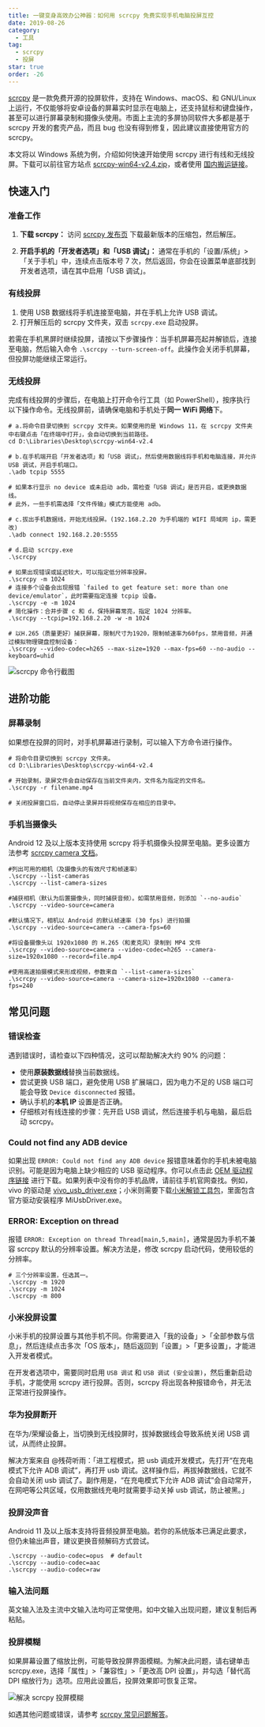 ```yaml
---
title: 一键变身高效办公神器：如何用 scrcpy 免费实现手机电脑投屏互控
date: 2019-08-26
category:
  - 工具
tag:
  - scrcpy
  - 投屏
star: true
order: -26
---
```


[scrcpy](https://github.com/Genymobile/scrcpy) 是一款免费开源的投屏软件，支持在 Windows、macOS、和 GNU/Linux 上运行，不仅能够将安卓设备的屏幕实时显示在电脑上，还支持鼠标和键盘操作，甚至可以进行屏幕录制和摄像头使用。市面上主流的多屏协同软件大多都是基于 scrcpy 开发的套壳产品，而且 bug 也没有得到修复，因此建议直接使用官方的 scrcpy。

本文将以 Windows 系统为例，介绍如何快速开始使用 scrcpy 进行有线和无线投屏。下载可以前往官方站点 [scrcpy-win64-v2.4.zip](https://github.com/Genymobile/scrcpy/releases/download/v2.4/scrcpy-win64-v2.4.zip)，或者使用 [国内搬运链接](https://wwz.lanzouq.com/ivPYD1qcs29e)。

## 快速入门

### 准备工作

1. **下载 scrcpy：** 访问 [scrcpy 发布页](https://github.com/Genymobile/scrcpy/releases) 下载最新版本的压缩包，然后解压。

2. **开启手机的「开发者选项」和「USB 调试」：** 通常在手机的「设置/系统」>「关于手机」中，连续点击版本号 7 次，然后返回，你会在设置菜单底部找到开发者选项，请在其中启用「USB 调试」。

### 有线投屏

1. 使用 USB 数据线将手机连接至电脑，并在手机上允许 USB 调试。
2. 打开解压后的 scrcpy 文件夹，双击 `scrcpy.exe` 启动投屏。

若需在手机黑屏时继续投屏，请按以下步骤操作：当手机屏幕亮起并解锁后，连接至电脑，然后输入命令 `.\scrcpy --turn-screen-off`。此操作会关闭手机屏幕，但投屏功能继续正常运行。

### 无线投屏

完成有线投屏的步骤后，在电脑上打开命令行工具（如 PowerShell），按序执行以下操作命令。无线投屏前，请确保电脑和手机处于**同一 WiFi 网络**下。

```shell
# a.将命令目录切换到 scrcpy 文件夹。如果使用的是 Windows 11，在 scrcpy 文件夹中右键点击「在终端中打开」，会自动切换到当前路径。
cd D:\Libraries\Desktop\scrcpy-win64-v2.4
​
# b.在手机端开启「开发者选项」和「USB 调试」，然后使用数据线将手机和电脑连接，并允许 USB 调试，开启手机端口。
.\adb tcpip 5555

# 如果本行显示 no device 或未启动 adb，需检查「USB 调试」是否开启，或更换数据线。
# 此外，一些手机需选择「文件传输」模式方能使用 adb。
​
# c.拔出手机数据线，开始无线投屏。(192.168.2.20 为手机端的 WIFI 局域网 ip，需更改)
.\adb connect 192.168.2.20:5555
​
# d.启动 scrcpy.exe
.\scrcpy

# 如果出现错误或延迟较大，可以指定低分辨率投屏。
.\scrcpy -m 1024
# 连接多个设备会出现报错 `failed to get feature set: more than one device/emulator`，此时需要指定连接 tcpip 设备。
.\scrcpy -e -m 1024
# 简化操作：合并步骤 c 和 d，保持屏幕常亮，指定 1024 分辨率。
.\scrcpy --tcpip=192.168.2.20 -w -m 1024

# 以H.265（质量更好）捕获屏幕，限制尺寸为1920，限制帧速率为60fps，禁用音频，并通过模拟物理键盘控制设备：
.\scrcpy --video-codec=h265 --max-size=1920 --max-fps=60 --no-audio --keyboard=uhid
```

![](https://img.newzone.top/20190829093407.png "scrcpy 命令行截图")

## 进阶功能

### 屏幕录制

如果想在投屏的同时，对手机屏幕进行录制，可以输入下方命令进行操作。

```shell
# 将命令目录切换到 scrcpy 文件夹。
cd D:\Libraries\Desktop\scrcpy-win64-v2.4
​
# 开始录制，录屏文件会自动保存在当前文件夹内，文件名为指定的文件名。
.\scrcpy -r filename.mp4
​
# 关闭投屏窗口后，自动停止录屏并将视频保存在相应的目录中。
```

### 手机当摄像头

Android 12 及以上版本支持使用 scrcpy 将手机摄像头投屏至电脑。更多设置方法参考 [scrcpy camera 文档](https://github.com/Genymobile/scrcpy/blob/master/doc/camera.md)。

```shell
#列出可用的相机（及摄像头的有效尺寸和帧速率）
.\scrcpy --list-cameras
.\scrcpy --list-camera-sizes

#捕获相机（默认为后置摄像头，同时捕获音频）。如需禁用音频，则添加 `--no-audio`
.\scrcpy --video-source=camera

#默认情况下，相机以 Android 的默认帧速率 (30 fps) 进行拍摄
.\scrcpy --video-source=camera --camera-fps=60

#将设备摄像头以 1920x1080 的 H.265（和麦克风）录制到 MP4 文件
.\scrcpy --video-source=camera --video-codec=h265 --camera-size=1920x1080 --record=file.mp4

#使用高速拍摄模式来形成视频，参数来自 `--list-camera-sizes`
.\scrcpy --video-source=camera --camera-size=1920x1080 --camera-fps=240
```

## 常见问题

### 错误检查

遇到错误时，请检查以下四种情况，这可以帮助解决大约 90% 的问题：

- 使用**原装数据线**替换当前数据线。
- 尝试更换 USB 端口，避免使用 USB 扩展端口，因为电力不足的 USB 端口可能会导致 `Device disconnected` 报错。
- 确认手机的**本机 IP** 设置是否正确。
- 仔细核对有线连接的步骤：先开启 USB 调试，然后连接手机与电脑，最后启动 scrcpy。

### Could not find any ADB device

如果出现 `ERROR: Could not find any ADB device` 报错意味着你的手机未被电脑识别。可能是因为电脑上缺少相应的 USB 驱动程序。你可以点击此 [OEM 驱动程序链接](https://developer.android.com/studio/run/oem-usb?hl=zh-cn#Drivers) 进行下载。如果列表中没有你的手机品牌，请前往手机官网查找。例如，vivo 的驱动是 [vivo_usb_driver.exe](http://zs.vivo.com.cn/download.php?sel_type=2)；小米则需要下载[小米解锁工具包](http://www.miui.com/unlock/download.html)，里面包含官方驱动安装程序 MiUsbDriver.exe。

### ERROR: Exception on thread

报错 `ERROR: Exception on thread Thread[main,5,main]`，通常是因为手机不兼容 scrcpy 默认的分辨率设置。解决方法是，修改 scrcpy 启动代码，使用较低的分辨率。

```shell
# 三个分辨率设置，任选其一。
.\scrcpy -m 1920
.\scrcpy -m 1024
.\scrcpy -m 800
```

### 小米投屏设置

小米手机的投屏设置与其他手机不同。你需要进入「我的设备」>「全部参数与信息」，然后连续点击多次「OS 版本」，随后返回到「设置」>「更多设置」，才能进入开发者模式。

在开发者选项中，需要同时启用 `USB 调试` 和 `USB 调试 (安全设置)`，然后重新启动手机，才能使用 scrcpy 进行投屏。否则，scrcpy 将出现各种报错命令，并无法正常进行投屏操作。

### 华为投屏断开

在华为/荣耀设备上，当切换到无线投屏时，拔掉数据线会导致系统关闭 USB 调试，从而终止投屏。

解决方案来自 @残荷听雨：「进工程模式，把 usb 调成开发模式，先打开“在充电模式下允许 ADB 调试”，再打开 usb 调试。这样操作后，再拔掉数据线，它就不会自动关闭 usb 调试了。副作用是，“在充电模式下允许 ADB 调试”会自动常开，在网吧等公共区域，仅用数据线充电时就需要手动关掉 usb 调试，防止被黑。」

### 投屏没声音

Android 11 及以上版本支持将音频投屏至电脑。若你的系统版本已满足此要求，但仍未输出声音，建议更换音频解码方式尝试。

```shell
.\scrcpy --audio-codec=opus  # default
.\scrcpy --audio-codec=aac
.\scrcpy --audio-codec=raw
```

### 输入法问题

英文输入法及主流中文输入法均可正常使用。如中文输入出现问题，建议复制后再粘贴。

### 投屏模糊

如果屏幕设置了缩放比例，可能导致投屏界面模糊。为解决此问题，请右键单击 scrcpy.exe，选择「属性」>「兼容性」>「更改高 DPI 设置」，并勾选「替代高 DPI 缩放行为」选项。应用此设置后，投屏效果即可恢复正常。

![](https://img.newzone.top/20190829095640.png "解决 scrcpy 投屏模糊")

如遇其他问题或错误，请参考 [scrcpy 常见问题解答](https://github.com/Genymobile/scrcpy/blob/master/FAQ.md)。
